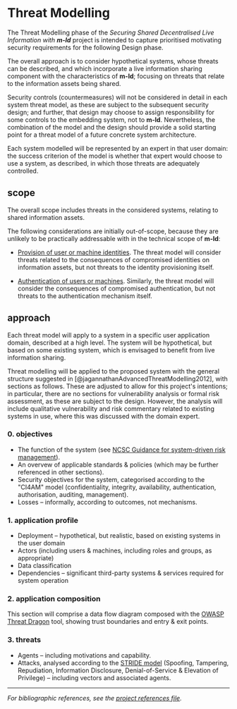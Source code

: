 # Threat Modelling

The Threat Modelling phase of the _Securing Shared Decentralised Live Information with **m-ld**_ project is intended to capture prioritised motivating security requirements for the following Design phase.

The overall approach is to consider hypothetical systems, whose threats can be described, and which incorporate a live information sharing component with the characteristics of **m-ld**; focusing on threats that relate to the information assets being shared.

Security controls (countermeasures) will not be considered in detail in each system threat model, as these are subject to the subsequent security design; and further, that design may choose to assign responsibility for some controls to the embedding system, not to **m-ld**. Nevertheless, the combination of the model and the design should provide a solid starting point for a threat model of a future concrete system architecture.

Each system modelled will be represented by an expert in that user domain: the success criterion of the model is whether that expert would choose to use a system, as described, in which those threats are adequately controlled.

## scope

The overall scope includes threats in the considered systems, relating to shared information assets.

The following considerations are initially out-of-scope, because they are unlikely to be practically addressable with in the technical scope of **m-ld**:

- <u>Provision of user or machine identities</u>. The threat model will consider threats related to the consequences of compromised identities on information assets, but not threats to the identity provisioning itself.

- <u>Authentication of users or machines</u>. Similarly, the threat model will consider the consequences of compromised authentication, but not threats to the authentication mechanism itself.


## approach

Each threat model will apply to a system in a specific user application domain, described at a high level. The system will be hypothetical, but based on some existing system, which is envisaged to benefit from live information sharing.

Threat modelling will be applied to the proposed system with the general structure suggested in [@jagannathanAdvancedThreatModelling2012], with sections as follows. These are adjusted to allow for this project's intentions; in particular, there are no sections for vulnerability analysis or formal risk assessment, as these are subject to the design. However, the analysis will include qualitative vulnerability and risk commentary related to existing systems in use, where this was discussed with the domain expert.

### 0. objectives

- The function of the system (see [NCSC Guidance for system-driven risk management](https://www.ncsc.gov.uk/collection/risk-management-collection/component-system-driven-approaches/understanding-system-driven-risk-management)).
- An overvew of applicable standards & policies (which may be further referenced in other sections).
- Security objectives for the system, categorised according to the "CI4AM" model (confidentiality, integrity, availability, authentication, authorisation, auditing, management).
- Losses – informally, according to outcomes, not mechanisms.

### 1. application profile

- Deployment – hypothetical, but realistic, based on existing systems in the user domain
- Actors (including users & machines, including roles and groups, as appropriate)
- Data classification
- Dependencies – significant third-party systems & services required for system operation

### 2. application composition

This section will comprise a data flow diagram composed with the [OWASP Threat Dragon](https://owasp.org/www-project-threat-dragon/) tool, showing trust boundaries and entry & exit points.

### 3. threats

- Agents – including motivations and capability.
- Attacks, analysed according to the [STRIDE model](https://docs.microsoft.com/en-us/previous-versions/commerce-server/ee823878(v=cs.20)) (Spoofing, Tampering, Repudiation, Information Disclosure, Denial-of-Service & Elevation of Privilege) – including vectors and associated agents.

---

_For bibliographic references, see the [project references file](../references.bib)._

